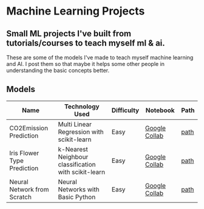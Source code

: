 # Machine Learning Projects
## Small ML projects I've built from tutorials/courses to teach myself ml & ai. 

These are some of the models I've made to teach myself machine learning and AI. I post them so that maybe it helps some other people in understanding the basic concepts better.

## Models

| Name | Technology Used | Difficulty | Notebook | Path |
| ------ | ------ | ------ | ------ | ------ |
| CO2Emission Prediction | Multi Linear Regression with scikit-learn | Easy | [Google Collab](https://colab.research.google.com/drive/1zjcoVlu6hn0caxhsKTNLmbjYWBglgFYd?usp=sharing) | [path](/CO2Emission_Prediction_Model_Tutorial.ipynb)
| Iris Flower Type Prediction  | k-Nearest Neighbour classification with scikit-learn | Easy | [Google Collab](https://colab.research.google.com/drive/181wT1Gjz1oXLmgkZ3W8a6mao9SIcjM0H?usp=sharing) | [path](/KNN_on_Iris_Dataset.ipynb)
| Neural Network from Scratch | Neural Networks with Basic Python | Easy | [Google Collab](https://colab.research.google.com/drive/1zjcoVlu6hn0caxhsKTNLmbjYWBglgFYd?usp=sharing) | [path](/Neural_Network_from_Scratch.ipynb)
